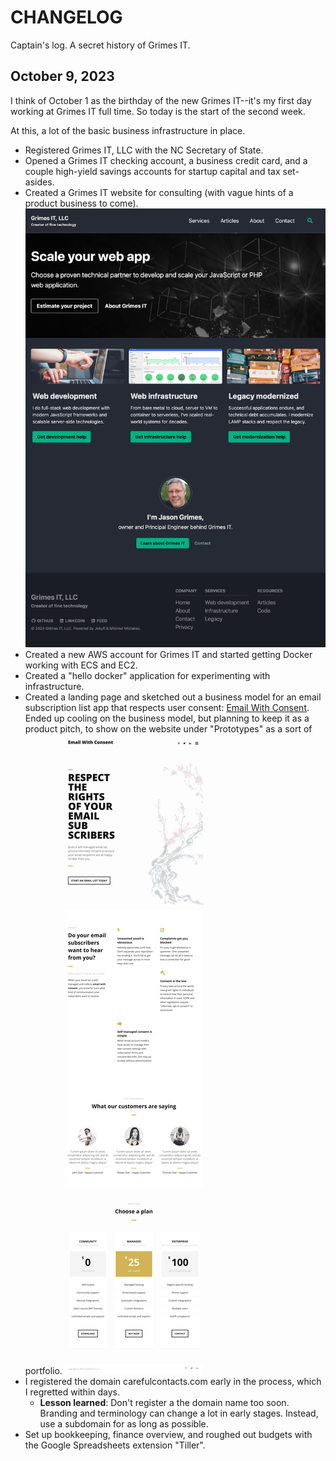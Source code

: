 # CHANGELOG

Captain's log. A secret history of Grimes IT.

## October 9, 2023

I think of October 1 as the birthday of the new Grimes IT--it's my first day working at Grimes IT full time. So today is the start of the second week.

At this, a lot of the basic business infrastructure in place.

- Registered Grimes IT, LLC with the NC Secretary of State.
- Opened a Grimes IT checking account, a business credit card, and a couple high-yield savings accounts for startup capital and tax set-asides.
- Created a Grimes IT website for consulting (with vague hints of a product business to come).
![Grimes IT home page screenshot](assets/images/changelog/2023-10-09-grimesit.com.png)
- Created a new AWS account for Grimes IT and started getting Docker working with ECS and EC2.
- Created a "hello docker" application for experimenting with infrastructure.
- Created a landing page and sketched out a business model for an email subscription list app that respects user consent: [Email With Consent](https://carefulcontacts.com). Ended up cooling on the business model, but planning to keep it as a product pitch, to show on the website under "Prototypes" as a sort of portfolio.
![Email With Consent screenshot](assets/images/changelog/2023-10-09-email-with-consent.png)
- I registered the domain carefulcontacts.com early in the process, which I regretted within days.
  - **Lesson learned**: Don't register a the domain name too soon. Branding and terminology can change a lot in early stages. Instead, use a subdomain for as long as possible.
- Set up bookkeeping, finance overview, and roughed out budgets with the Google Spreadsheets extension "Tiller". 

